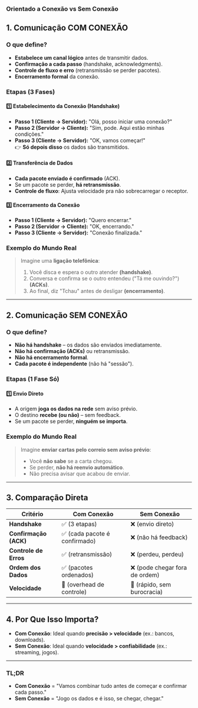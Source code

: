 ### **Orientado a Conexão vs Sem Conexão**  

## **1. Comunicação **COM CONEXÃO****  
### **O que define?**  
- **Estabelece um canal lógico** antes de transmitir dados.  
- **Confirmação a cada passo** (handshake, acknowledgments).  
- **Controle de fluxo e erro** (retransmissão se perder pacotes).  
- **Encerramento formal** da conexão.  

### **Etapas (3 Fases)**
#### **1️⃣ Estabelecimento da Conexão (Handshake)**  
- **Passo 1 (Cliente → Servidor):** "Olá, posso iniciar uma conexão?"  
- **Passo 2 (Servidor → Cliente):** "Sim, pode. Aqui estão minhas condições."  
- **Passo 3 (Cliente → Servidor):** "OK, vamos começar!"  
👉 **Só depois disso** os dados são transmitidos.  

#### **2️⃣ Transferência de Dados**  
- **Cada pacote enviado é confirmado** (ACK).  
- Se um pacote se perder, **há retransmissão**.  
- **Controle de fluxo**: Ajusta velocidade pra não sobrecarregar o receptor.  

#### **3️⃣ Encerramento da Conexão**  
- **Passo 1 (Cliente → Servidor):** "Quero encerrar."  
- **Passo 2 (Servidor → Cliente):** "OK, encerrando."  
- **Passo 3 (Cliente → Servidor):** "Conexão finalizada."  

### **Exemplo do Mundo Real**  
> Imagine uma **ligação telefônica**:  
> 1. Você disca e espera o outro atender **(handshake)**.  
> 2. Conversa e confirma se o outro entendeu ("Tá me ouvindo?") **(ACKs)**.  
> 3. Ao final, diz "Tchau" antes de desligar **(encerramento)**.  

---

## **2. Comunicação **SEM CONEXÃO****  
### **O que define?**  
- **Não há handshake** – os dados são enviados imediatamente.  
- **Não há confirmação (ACKs)** ou retransmissão.  
- **Não há encerramento formal**.  
- **Cada pacote é independente** (não há "sessão").  

### **Etapas (1 Fase Só)**  
#### **1️⃣ Envio Direto**  
- A origem **joga os dados na rede** sem aviso prévio.  
- O destino **recebe (ou não)** – sem feedback.  
- Se um pacote se perder, **ninguém se importa**.  

### **Exemplo do Mundo Real**  
> Imagine **enviar cartas pelo correio sem aviso prévio**:  
> - Você **não sabe** se a carta chegou.  
> - Se perder, **não há reenvio automático**.  
> - Não precisa avisar que acabou de enviar.  

---

## **3. Comparação Direta**  
| **Critério**          | **Com Conexão**                     | **Sem Conexão**                   |  
|-----------------------|-------------------------------------|-----------------------------------|  
| **Handshake**         | ✅ (3 etapas)                       | ❌ (envio direto)                 |  
| **Confirmação (ACK)** | ✅ (cada pacote é confirmado)       | ❌ (não há feedback)              |  
| **Controle de Erros** | ✅ (retransmissão)                  | ❌ (perdeu, perdeu)               |  
| **Ordem dos Dados**   | ✅ (pacotes ordenados)              | ❌ (pode chegar fora de ordem)    |  
| **Velocidade**        | 🐢 (overhead de controle)           | 🚀 (rápido, sem burocracia)       |  

---

## **4. Por Que Isso Importa?**  
- **Com Conexão**: Ideal quando **precisão > velocidade** (ex.: bancos, downloads).  
- **Sem Conexão**: Ideal quando **velocidade > confiabilidade** (ex.: streaming, jogos).  

---

### **TL;DR**  
- **Com Conexão** = "Vamos combinar tudo antes de começar e confirmar cada passo."  
- **Sem Conexão** = "Jogo os dados e é isso, se chegar, chegar."  

